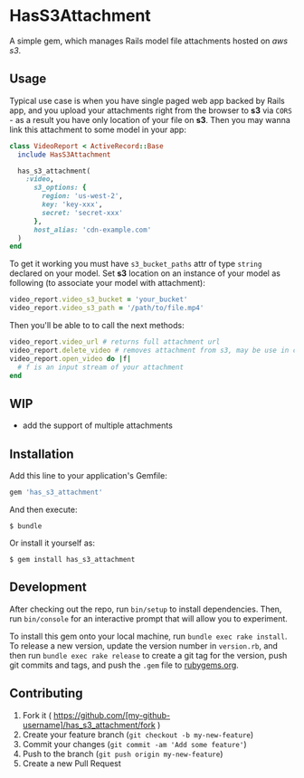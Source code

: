 # HasS3Attachment

A simple gem, which manages Rails model file attachments hosted on *aws s3*.

## Usage
Typical use case is when you have single paged web app backed by Rails app,
and you upload your attachments right from the browser to **s3** via `CORS` -
as a result you have only location of your file on **s3**. Then you may wanna link this attachment to some model in your app:

```ruby
class VideoReport < ActiveRecord::Base
  include HasS3Attachment

  has_s3_attachment(
    :video,
      s3_options: {
        region: 'us-west-2',
        key: 'key-xxx',
        secret: 'secret-xxx'
      },
      host_alias: 'cdn-example.com'
  )
end
```
To get it working you must have `s3_bucket_paths` attr of type `string` declared on your model.
Set **s3** location on an instance of your model as following (to associate your model with attachment):
```ruby
video_report.video_s3_bucket = 'your_bucket'
video_report.video_s3_path = '/path/to/file.mp4'
```
Then you'll be able to to call the next methods:
```ruby
video_report.video_url # returns full attachment url
video_report.delete_video # removes attachment from s3, may be use in conjunction with `before_destroy` ActiveRecord callback
video_report.open_video do |f|
  # f is an input stream of your attachment
end
```
## WIP
* add the support of multiple attachments

## Installation

Add this line to your application's Gemfile:

```ruby
gem 'has_s3_attachment'
```

And then execute:

    $ bundle

Or install it yourself as:

    $ gem install has_s3_attachment

## Development

After checking out the repo, run `bin/setup` to install dependencies. Then, run `bin/console` for an interactive prompt that will allow you to experiment.

To install this gem onto your local machine, run `bundle exec rake install`. To release a new version, update the version number in `version.rb`, and then run `bundle exec rake release` to create a git tag for the version, push git commits and tags, and push the `.gem` file to [rubygems.org](https://rubygems.org).

## Contributing

1. Fork it ( https://github.com/[my-github-username]/has_s3_attachment/fork )
2. Create your feature branch (`git checkout -b my-new-feature`)
3. Commit your changes (`git commit -am 'Add some feature'`)
4. Push to the branch (`git push origin my-new-feature`)
5. Create a new Pull Request
